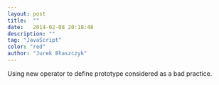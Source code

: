 ```yaml
---
layout: post
title:  ""
date:   2014-02-08 20:18:48
description: ""
tag: "JavaScript"
color: "red"
author: "Jurek Błaszczyk"
---
```

Using new operator to define prototype considered as a bad practice.

<script type="syntaxhighlighter" class="brush: javascript"><![CDATA[
    function A () { this.x = 42; };
    function B () {};
    B.prototype = new A();
    var b = new B();
    b.x; // => 42
    
    // That's bad:
    
    b.hasOwnProperty('x'); // => false :-(
    b.__proto__.hasOwnProperty('x'); // => true
    
    // Better way
    
    function B () { A.call(this); };
    B.prototype = new A();
    var b = new B();
    b.hasOwnProperty('x'); // => true
    
    // Good way
    
    function B () { A.call(this); };
    B.prototype = Object.create(A.prototype);
    var b = new B();
    b.hasOwnProperty('x'); // => true
]]></script>